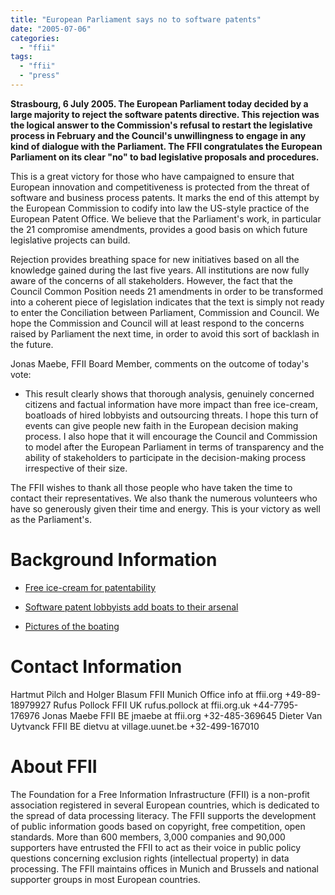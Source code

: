 ```yaml
---
title: "European Parliament says no to software patents"
date: "2005-07-06"
categories: 
  - "ffii"
tags: 
  - "ffii"
  - "press"
---
```


**Strasbourg, 6 July 2005. The European Parliament today decided by a large majority to reject the software patents directive. This rejection was the logical answer to the Commission's refusal to restart the legislative process in February and the Council's unwillingness to engage in any kind of dialogue with the Parliament. The FFII congratulates the European Parliament on its clear "no" to bad legislative proposals and procedures.**

This is a great victory for those who have campaigned to ensure that European innovation and competitiveness is protected from the threat of software and business process patents. It marks the end of this attempt by the European Commission to codify into law the US-style practice of the European Patent Office. We believe that the Parliament's work, in particular the 21 compromise amendments, provides a good basis on which future legislative projects can build.

Rejection provides breathing space for new initiatives based on all the knowledge gained during the last five years. All institutions are now fully aware of the concerns of all stakeholders. However, the fact that the Council Common Position needs 21 amendments in order to be transformed into a coherent piece of legislation indicates that the text is simply not ready to enter the Conciliation between Parliament, Commission and Council. We hope the Commission and Council will at least respond to the concerns raised by Parliament the next time, in order to avoid this sort of backlash in the future.

Jonas Maebe, FFII Board Member, comments on the outcome of today's vote:

- This result clearly shows that thorough analysis, genuinely concerned citizens and factual information have more impact than free ice-cream, boatloads of hired lobbyists and outsourcing threats. I hope this turn of events can give people new faith in the European decision making process. I also hope that it will encourage the Council and Commission to model after the European Parliament in terms of transparency and the ability of stakeholders to participate in the decision-making process irrespective of their size.

The FFII wishes to thank all those people who have taken the time to contact their representatives. We also thank the numerous volunteers who have so generously given their time and energy. This is your victory as well as the Parliament's.

# Background Information

- [Free ice-cream for patentability](http://wiki.ffii.org/CampIcecream050601En)
    
- [Software patent lobbyists add boats to their arsenal](http://lists.ffii.org/pipermail/news/2005-July/000297.html)
    
- [Pictures of the boating](http://gallery.ffii.org/v/Strasbourg050705)
    

# Contact Information

Hartmut Pilch and Holger Blasum FFII Munich Office info at ffii.org +49-89-18979927 Rufus Pollock FFII UK rufus.pollock at ffii.org.uk +44-7795-176976 Jonas Maebe FFII BE jmaebe at ffii.org +32-485-369645 Dieter Van Uytvanck FFII BE dietvu at village.uunet.be +32-499-167010

# About FFII

The Foundation for a Free Information Infrastructure (FFII) is a non-profit association registered in several European countries, which is dedicated to the spread of data processing literacy. The FFII supports the development of public information goods based on copyright, free competition, open standards. More than 600 members, 3,000 companies and 90,000 supporters have entrusted the FFII to act as their voice in public policy questions concerning exclusion rights (intellectual property) in data processing. The FFII maintains offices in Munich and Brussels and national supporter groups in most European countries.
